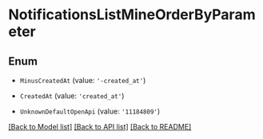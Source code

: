 # NotificationsListMineOrderByParameter


## Enum

* `MinusCreatedAt` (value: `'-created_at'`)

* `CreatedAt` (value: `'created_at'`)

* `UnknownDefaultOpenApi` (value: `'11184809'`)

[[Back to Model list]](../README.md#documentation-for-models) [[Back to API list]](../README.md#documentation-for-api-endpoints) [[Back to README]](../README.md)
